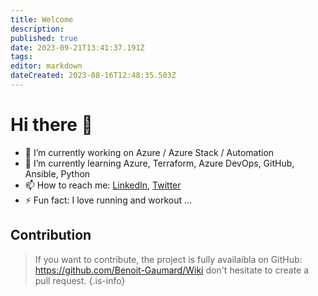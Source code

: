 ```yaml
---
title: Welcome
description: 
published: true
date: 2023-09-21T13:41:37.191Z
tags: 
editor: markdown
dateCreated: 2023-08-16T12:48:35.503Z
---
```


# Hi there 👋


- 🔭 I’m currently working on Azure / Azure Stack / Automation
- 🌱 I’m currently learning Azure, Terraform, Azure DevOps, GitHub, Ansible, Python
- 📫 How to reach me: [LinkedIn](https://www.linkedin.com/in/benoit-gaumard/), [Twitter](https://twitter.com/bgaumard)
- ⚡ Fun fact: I love running and workout ...

## Contribution

> If you want to contribute, the project is fully availaibla on GitHub: https://github.com/Benoit-Gaumard/Wiki don't hesitate to create a pull request.
{.is-info}
